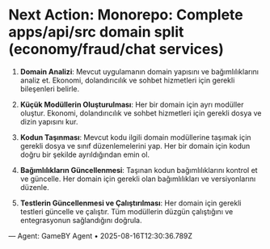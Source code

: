 # Next Action: Monorepo: Complete apps/api/src domain split (economy/fraud/chat services)

1. **Domain Analizi**: Mevcut uygulamanın domain yapısını ve bağımlılıklarını analiz et. Ekonomi, dolandırıcılık ve sohbet hizmetleri için gerekli bileşenleri belirle.

2. **Küçük Modüllerin Oluşturulması**: Her bir domain için ayrı modüller oluştur. Ekonomi, dolandırıcılık ve sohbet hizmetleri için gerekli dosya ve dizin yapısını kur.

3. **Kodun Taşınması**: Mevcut kodu ilgili domain modüllerine taşımak için gerekli dosya ve sınıf düzenlemelerini yap. Her bir domain için kodun doğru bir şekilde ayrıldığından emin ol.

4. **Bağımlılıkların Güncellenmesi**: Taşınan kodun bağımlılıklarını kontrol et ve güncelle. Her domain için gerekli olan bağımlılıkları ve versiyonlarını düzenle.

5. **Testlerin Güncellenmesi ve Çalıştırılması**: Her domain için gerekli testleri güncelle ve çalıştır. Tüm modüllerin düzgün çalıştığını ve entegrasyonun sağlandığını doğrula.

— Agent: GameBY Agent • 2025-08-16T12:30:36.789Z
